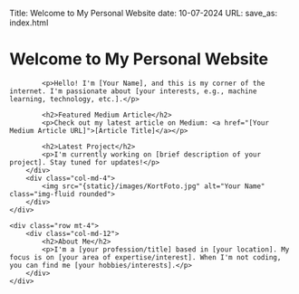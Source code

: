 Title: Welcome to My Personal Website
date: 10-07-2024
URL:
save_as: index.html

<div class="container">
    <div class="row">
        <div class="col-md-8">
            <h1>Welcome to My Personal Website</h1>
            
            <p>Hello! I'm [Your Name], and this is my corner of the internet. I'm passionate about [your interests, e.g., machine learning, technology, etc.].</p>

            <h2>Featured Medium Article</h2>
            <p>Check out my latest article on Medium: <a href="[Your Medium Article URL]">[Article Title]</a></p>

            <h2>Latest Project</h2>
            <p>I'm currently working on [brief description of your project]. Stay tuned for updates!</p>
        </div>
        <div class="col-md-4">
            <img src="{static}/images/KortFoto.jpg" alt="Your Name" class="img-fluid rounded">
        </div>
    </div>

    <div class="row mt-4">
        <div class="col-md-12">
            <h2>About Me</h2>
            <p>I'm a [your profession/title] based in [your location]. My focus is on [your area of expertise/interest]. When I'm not coding, you can find me [your hobbies/interests].</p>
        </div>
    </div>
</div>